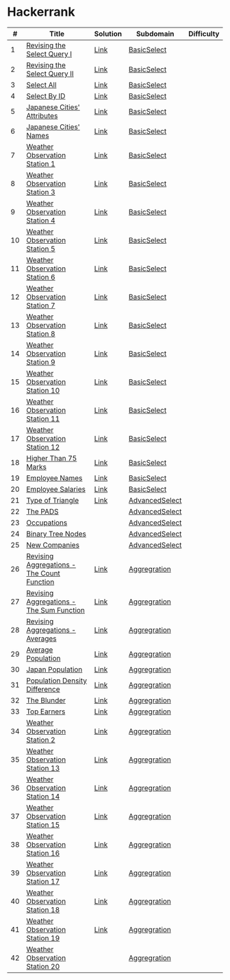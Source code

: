 # Hackerrank

| # | Title | Solution | Subdomain | Difficulty |
|---| ----- | -------- | ---------- | ---------- |
| 1 | [Revising the Select Query I](https://www.hackerrank.com/challenges/revising-the-select-query/problem?isFullScreen=true) | [Link](https://github.com/goksuturac/Hackerrank/blob/main/BasicSelect/RevisingSelectQuery_I.sql) | [BasicSelect](https://github.com/goksuturac/Hackerrank/blob/main/BasicSelect) |
| 2 | [Revising the Select Query II](https://www.hackerrank.com/challenges/revising-the-select-query-2/problem)| [Link](https://github.com/goksuturac/Hackerrank/blob/main/BasicSelect/RevisingSelectQuery_II.sql) | [BasicSelect](https://github.com/goksuturac/Hackerrank/blob/main/BasicSelect) |
| 3 | [Select All](https://www.hackerrank.com/challenges/select-all-sql/problem?isFullScreen=false)| [Link](https://github.com/goksuturac/Hackerrank/blob/main/BasicSelect/SelectAll.sql) | [BasicSelect](https://github.com/goksuturac/Hackerrank/blob/main/BasicSelect) |
| 4 | [Select By ID](https://www.hackerrank.com/challenges/select-by-id/problem?isFullScreen=false)| [Link](https://github.com/goksuturac/Hackerrank/blob/main/BasicSelect/SelectByID.sql) | [BasicSelect](https://github.com/goksuturac/Hackerrank/blob/main/BasicSelect) |
| 5 | [Japanese Cities' Attributes](https://www.hackerrank.com/challenges/japanese-cities-attributes/problem?isFullScreen=false)| [Link](https://github.com/goksuturac/Hackerrank/blob/main/BasicSelect/JapaneseCitiesAttributes.sql) | [BasicSelect](https://github.com/goksuturac/Hackerrank/blob/main/BasicSelect) |
| 6 | [Japanese Cities' Names](https://www.hackerrank.com/challenges/japanese-cities-name/problem?isFullScreen=false)| [Link](https://github.com/goksuturac/Hackerrank/blob/main/BasicSelect/JapaneseCitiesNames.sql) | [BasicSelect](https://github.com/goksuturac/Hackerrank/blob/main/BasicSelect) |
| 7 | [Weather Observation Station 1](https://www.hackerrank.com/challenges/weather-observation-station-1/problem?isFullScreen=false)| [Link](https://github.com/goksuturac/Hackerrank/blob/main/BasicSelect/WeatherObservationStation_I.sql) | [BasicSelect](https://github.com/goksuturac/Hackerrank/blob/main/BasicSelect) |
| 8 | [Weather Observation Station 3](https://www.hackerrank.com/challenges/weather-observation-station-3/problem?isFullScreen=false)| [Link](https://github.com/goksuturac/Hackerrank/blob/main/BasicSelect/WeatherObservationStation_III.sql) | [BasicSelect](https://github.com/goksuturac/Hackerrank/blob/main/BasicSelect) |
| 9 | [Weather Observation Station 4](https://www.hackerrank.com/challenges/weather-observation-station-4/problem?isFullScreen=false)| [Link](https://github.com/goksuturac/Hackerrank/blob/main/BasicSelect/WeatherObservationStation_IV.sql) | [BasicSelect](https://github.com/goksuturac/Hackerrank/blob/main/BasicSelect) |
| 10 | [Weather Observation Station 5](https://www.hackerrank.com/challenges/weather-observation-station-5/problem?isFullScreen=false)| [Link](https://github.com/goksuturac/Hackerrank/blob/main/BasicSelect/WeatherObservationStation_V.sql) | [BasicSelect](https://github.com/goksuturac/Hackerrank/blob/main/BasicSelect) |
| 11 | [Weather Observation Station 6](https://www.hackerrank.com/challenges/weather-observation-station-6/problem?isFullScreen=false)| [Link](https://github.com/goksuturac/Hackerrank/blob/main/BasicSelect/WeatherObservationStation_VI.sql) | [BasicSelect](https://github.com/goksuturac/Hackerrank/blob/main/BasicSelect) |
| 12 | [Weather Observation Station 7](https://www.hackerrank.com/challenges/weather-observation-station-7/problem?isFullScreen=false)| [Link](https://github.com/goksuturac/Hackerrank/blob/main/BasicSelect/WeatherObservationStation_VII.sql) | [BasicSelect](https://github.com/goksuturac/Hackerrank/blob/main/BasicSelect) |
| 13 | [Weather Observation Station 8](https://www.hackerrank.com/challenges/weather-observation-station-8/problem?isFullScreen=false)| [Link](https://github.com/goksuturac/Hackerrank/blob/main/BasicSelect/WeatherObservationStation_VIII.sql) | [BasicSelect](https://github.com/goksuturac/Hackerrank/blob/main/BasicSelect) |
| 14 | [Weather Observation Station 9](https://www.hackerrank.com/challenges/weather-observation-station-9/problem?isFullScreen=false)| [Link](https://github.com/goksuturac/Hackerrank/blob/main/BasicSelect/WeatherObservationStation_IX.sql) | [BasicSelect](https://github.com/goksuturac/Hackerrank/blob/main/BasicSelect) |
| 15 | [Weather Observation Station 10](https://www.hackerrank.com/challenges/weather-observation-station-10/problem?isFullScreen=false)| [Link](https://github.com/goksuturac/Hackerrank/blob/main/BasicSelect/WeatherObservationStation_X.sql) | [BasicSelect](https://github.com/goksuturac/Hackerrank/blob/main/BasicSelect) |
| 16 | [Weather Observation Station 11](https://www.hackerrank.com/challenges/weather-observation-station-11/problem?isFullScreen=false)| [Link](https://github.com/goksuturac/Hackerrank/blob/main/BasicSelect/WeatherObservationStation_XI.sql) | [BasicSelect](https://github.com/goksuturac/Hackerrank/blob/main/BasicSelect) |
| 17 | [Weather Observation Station 12](https://www.hackerrank.com/challenges/weather-observation-station-12/problem?isFullScreen=false)| [Link](https://github.com/goksuturac/Hackerrank/blob/main/BasicSelect/WeatherObservationStation_XII.sql) | [BasicSelect](https://github.com/goksuturac/Hackerrank/blob/main/BasicSelect) |
| 18 | [Higher Than 75 Marks](https://www.hackerrank.com/challenges/more-than-75-marks/problem?isFullScreen=false)| [Link](https://github.com/goksuturac/Hackerrank/blob/main/BasicSelect/HigherThan75Marks.sql) | [BasicSelect](https://github.com/goksuturac/Hackerrank/blob/main/BasicSelect) |
| 19 | [Employee Names](https://www.hackerrank.com/challenges/name-of-employees/problem?isFullScreen=false)| [Link](https://github.com/goksuturac/Hackerrank/blob/main/BasicSelect/EmployeeNames.sql) | [BasicSelect](https://github.com/goksuturac/Hackerrank/blob/main/BasicSelect) |
| 20 | [Employee Salaries](https://www.hackerrank.com/challenges/salary-of-employees/problem?isFullScreen=false)| [Link](https://github.com/goksuturac/Hackerrank/blob/main/BasicSelect/EmployeeSalaries.sql) | [BasicSelect](https://github.com/goksuturac/Hackerrank/blob/main/BasicSelect) |
| 21 | [Type of Triangle](https://www.hackerrank.com/challenges/what-type-of-triangle/problem?isFullScreen=false) | [Link](https://github.com/goksuturac/Hackerrank/blob/main/AdvancedSelect/Type_of_Triangle.sql) | [AdvancedSelect](https://github.com/goksuturac/Hackerrank/tree/main/AdvancedSelect) |
| 22 | [The PADS](https://www.hackerrank.com/challenges/the-pads/problem?isFullScreen=false) | []() | [AdvancedSelect](https://github.com/goksuturac/Hackerrank/tree/main/AdvancedSelect) |
| 23 | [Occupations](https://www.hackerrank.com/challenges/occupations/problem?isFullScreen=false) | []() | [AdvancedSelect](https://github.com/goksuturac/Hackerrank/tree/main/AdvancedSelect) |
| 24 | [Binary Tree Nodes](https://www.hackerrank.com/challenges/binary-search-tree-1/problem?isFullScreen=false) | []() | [AdvancedSelect](https://github.com/goksuturac/Hackerrank/tree/main/AdvancedSelect) |
| 25 | [New Companies](https://www.hackerrank.com/challenges/the-company/problem?isFullScreen=false) | []() | [AdvancedSelect](https://github.com/goksuturac/Hackerrank/tree/main/AdvancedSelect) |
| 26 | [Revising Aggregations - The Count Function](https://www.hackerrank.com/challenges/revising-aggregations-the-count-function/problem?isFullScreen=false) | [Link](https://github.com/goksuturac/Hackerrank/blob/main/Aggregation/RevisingAggregationsTheCountFunction.sql) | [Aggregration](https://github.com/goksuturac/Hackerrank/tree/main/Aggregation) |
| 27 | [Revising Aggregations - The Sum Function](https://www.hackerrank.com/challenges/revising-aggregations-sum/problem?isFullScreen=false) | [Link](https://github.com/goksuturac/Hackerrank/blob/main/Aggregation/RevisingAggregationsTheSumFunction.sql) | [Aggregration](https://github.com/goksuturac/Hackerrank/tree/main/Aggregation) |
| 28 | [Revising Aggregations - Averages](https://www.hackerrank.com/challenges/revising-aggregations-the-average-function/problem?isFullScreen=false) | [Link](https://github.com/goksuturac/Hackerrank/blob/main/Aggregation/RevisingAggregationsAverages.sql) | [Aggregration](https://github.com/goksuturac/Hackerrank/tree/main/Aggregation) |
| 29 | [Average Population](https://www.hackerrank.com/challenges/average-population/problem?isFullScreen=false) | [Link](https://github.com/goksuturac/Hackerrank/blob/main/Aggregation/AveragePopulation.sql) | [Aggregration](https://github.com/goksuturac/Hackerrank/tree/main/Aggregation) | 
| 30 | [Japan Population](https://www.hackerrank.com/challenges/japan-population/problem?isFullScreen=false) | [Link](https://github.com/goksuturac/Hackerrank/blob/main/Aggregation/JapanPopulation.sql) | [Aggregration](https://github.com/goksuturac/Hackerrank/tree/main/Aggregation) | 
| 31 | [Population Density Difference](https://www.hackerrank.com/challenges/population-density-difference/problem?isFullScreen=false) | [Link](https://github.com/goksuturac/Hackerrank/blob/main/Aggregation/PopulationDensityDifference.sql) | [Aggregration](https://github.com/goksuturac/Hackerrank/tree/main/Aggregation) | 
| 32 | [The Blunder](https://www.hackerrank.com/challenges/the-blunder/problem?isFullScreen=false) | [Link](https://github.com/goksuturac/Hackerrank/blob/main/Aggregation/TheBlunder.sql) | [Aggregration](https://github.com/goksuturac/Hackerrank/tree/main/Aggregation) |
| 33 | [Top Earners](https://www.hackerrank.com/challenges/earnings-of-employees/problem?isFullScreen=false) | [Link](https://github.com/goksuturac/Hackerrank/blob/main/Aggregation/TopEarners.sql) | [Aggregration](https://github.com/goksuturac/Hackerrank/tree/main/Aggregation) |
| 34 | [Weather Observation Station 2](https://www.hackerrank.com/challenges/weather-observation-station-2/problem?isFullScreen=false) | [Link](https://github.com/goksuturac/HackerRank/blob/main/Aggregation/WeatherObservationStationII.sql) | [Aggregration](https://github.com/goksuturac/Hackerrank/tree/main/Aggregation) |
| 35 | [Weather Observation Station 13](https://www.hackerrank.com/challenges/weather-observation-station-13/problem?isFullScreen=false) | [Link](https://github.com/goksuturac/HackerRank/blob/main/Aggregation/WeatherObservationStationXIII.sql) | [Aggregration](https://github.com/goksuturac/Hackerrank/tree/main/Aggregation) |
| 36 | [Weather Observation Station 14](https://www.hackerrank.com/challenges/weather-observation-station-14/problem?isFullScreen=false) | [Link](https://github.com/goksuturac/HackerRank/blob/main/Aggregation/WeatherObservationStationXIV.sql) | [Aggregration](https://github.com/goksuturac/Hackerrank/tree/main/Aggregation) |
| 37 | [Weather Observation Station 15](https://www.hackerrank.com/challenges/weather-observation-station-15/problem?isFullScreen=false) | [Link](https://github.com/goksuturac/HackerRank/blob/main/Aggregation/WeatherObservationStationXV.sql) | [Aggregration](https://github.com/goksuturac/Hackerrank/tree/main/Aggregation) |
| 38 | [Weather Observation Station 16](https://www.hackerrank.com/challenges/weather-observation-station-16/problem?isFullScreen=false) | [Link](https://github.com/goksuturac/HackerRank/blob/main/Aggregation/WeatherObservationStationXVI.sql) | [Aggregration](https://github.com/goksuturac/Hackerrank/tree/main/Aggregation) |
| 39 | [Weather Observation Station 17](https://www.hackerrank.com/challenges/weather-observation-station-17/problem?isFullScreen=false) | [Link](https://github.com/goksuturac/HackerRank/blob/main/Aggregation/WeatherObservationStationXVII.sql) | [Aggregration](https://github.com/goksuturac/Hackerrank/tree/main/Aggregation) |
| 40 | [Weather Observation Station 18](https://www.hackerrank.com/challenges/weather-observation-station-18/problem?isFullScreen=false) | [Link](https://github.com/goksuturac/HackerRank/blob/main/Aggregation/WeatherObservationStationXVIII.sql) | [Aggregration](https://github.com/goksuturac/Hackerrank/tree/main/Aggregation) |
| 41 | [Weather Observation Station 19](https://www.hackerrank.com/challenges/weather-observation-station-19/problem?isFullScreen=false) | [Link](https://github.com/goksuturac/HackerRank/blob/main/Aggregation/WeatherObservationStationXIX.sql) | [Aggregration](https://github.com/goksuturac/Hackerrank/tree/main/Aggregation) |
| 42 | [Weather Observation Station 20](https://www.hackerrank.com/challenges/weather-observation-station-20/problem?isFullScreen=false) | []() | [Aggregration](https://github.com/goksuturac/Hackerrank/tree/main/Aggregation) |
